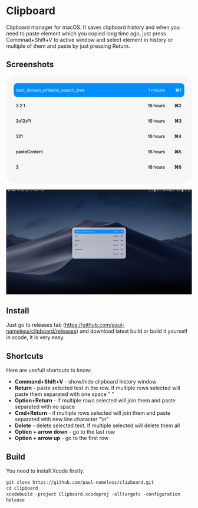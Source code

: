 #  Clipboard

Clipboard manager for macOS. It saves clipboard history and when you need to paste element which you copied long time ago, just press Commnad+Shift+V to active window and select element in history or multiple of them and paste by just pressing Return.

## Screenshots

<p align="center"><img src="https://raw.githubusercontent.com/paul-nameless/clipboard/master/screenshots/main_window.png"></p>
<p align="center"><img src="https://raw.githubusercontent.com/paul-nameless/clipboard/master/screenshots/screenshot.png"></p>

## Install

Just go to releases tab (https://github.com/paul-nameless/clipboard/releases) and download latest build or build it yourself in xcode, it is very easy.

## Shortcuts

Here are usefull shortcuts to know: 

* **Command+Shift+V** - show/hide clipboard history window
* **Return** - paste selected test in the row. If multiple rows selected will paste them separated with one space " "
* **Option+Return** - if multiple rows selected will join them and paste separated with no space
* **Cmd+Return** - if multiple rows selected will join them and paste separated with new line character "\n"
* **Delete** - delete selected text. If multiple selected will delete them all
* **Option + arrow down** - go to the last row
* **Option + arrow up** - go to the first row

## Build

You need to install Xcode firstly.

```
git clone https://github.com/paul-nameless/clipboard.git
cd clipboard
xcodebuild -project Clipboard.xcodeproj -alltargets -configuration Release
```
